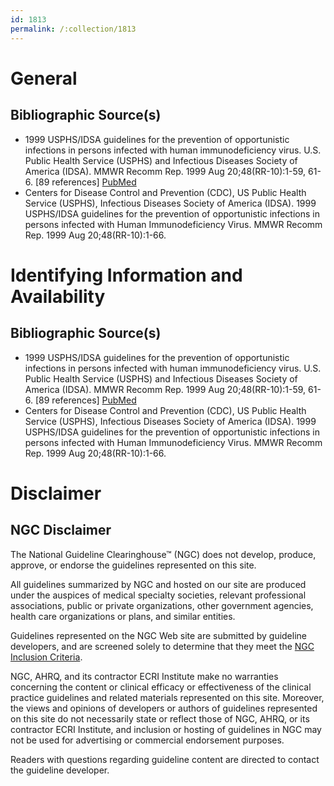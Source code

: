 ```yaml
---
id: 1813
permalink: /:collection/1813
---
```


# General

## Bibliographic Source(s)

- 1999 USPHS/IDSA guidelines for the prevention of opportunistic infections in persons infected with human immunodeficiency virus. U.S. Public Health Service (USPHS) and Infectious Diseases Society of America (IDSA). MMWR Recomm Rep. 1999 Aug 20;48(RR-10):1-59, 61-6. [89 references] [ PubMed ](http://www.ncbi.nlm.nih.gov/entrez/query.fcgi?cmd=Retrieve&db=pubmed&dopt=Abstract&list_uids=10499670)
- Centers for Disease Control and Prevention (CDC), US Public Health Service (USPHS), Infectious Diseases Society of America (IDSA). 1999 USPHS/IDSA guidelines for the prevention of opportunistic infections in persons infected with Human Immunodeficiency Virus. MMWR Recomm Rep. 1999 Aug 20;48(RR-10):1-66.

# Identifying Information and Availability

## Bibliographic Source(s)

- 1999 USPHS/IDSA guidelines for the prevention of opportunistic infections in persons infected with human immunodeficiency virus. U.S. Public Health Service (USPHS) and Infectious Diseases Society of America (IDSA). MMWR Recomm Rep. 1999 Aug 20;48(RR-10):1-59, 61-6. [89 references] [ PubMed ](http://www.ncbi.nlm.nih.gov/entrez/query.fcgi?cmd=Retrieve&db=pubmed&dopt=Abstract&list_uids=10499670)
- Centers for Disease Control and Prevention (CDC), US Public Health Service (USPHS), Infectious Diseases Society of America (IDSA). 1999 USPHS/IDSA guidelines for the prevention of opportunistic infections in persons infected with Human Immunodeficiency Virus. MMWR Recomm Rep. 1999 Aug 20;48(RR-10):1-66.

# Disclaimer

## NGC Disclaimer

The National Guideline Clearinghouse™ (NGC) does not develop, produce, approve, or endorse the guidelines represented on this site.

All guidelines summarized by NGC and hosted on our site are produced under the auspices of medical specialty societies, relevant professional associations, public or private organizations, other government agencies, health care organizations or plans, and similar entities.

Guidelines represented on the NGC Web site are submitted by guideline developers, and are screened solely to determine that they meet the [NGC Inclusion Criteria](/help-and-about/summaries/inclusion-criteria).

NGC, AHRQ, and its contractor ECRI Institute make no warranties concerning the content or clinical efficacy or effectiveness of the clinical practice guidelines and related materials represented on this site. Moreover, the views and opinions of developers or authors of guidelines represented on this site do not necessarily state or reflect those of NGC, AHRQ, or its contractor ECRI Institute, and inclusion or hosting of guidelines in NGC may not be used for advertising or commercial endorsement purposes.

Readers with questions regarding guideline content are directed to contact the guideline developer.

